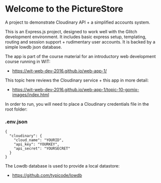 Welcome to the PictureStore
===========================

A project to demonstrate Cloudinary API + a simplified accounts system.

This is an Express.js project, designed to work well with the Glitch development environment. It includes basic express setup, templating, routing and session support + rudimentary user accounts. It is backed by a simple lowdb json database.

The app is part of the course material for an introductory web development course running in WIT:

- <https://wit-web-dev-2016.github.io/web-app-1/>

This topic here reviews the Cloudinary service + this app in more detail:

- <https://wit-web-dev-2016.github.io/web-app-1/topic-10-gomix-images/index.html>

In order to run, you will need to place a Cloudinary credentials file in the root folder:

### .env.json

~~~
{
  "cloudinary": {
    "cloud_name": "YOURID",
    "api_key": "YOURKEY",
    "api_secret": "YOURSECRET"
  }
}
~~~

The Lowdb database is used to provide a local datastore:

- <https://github.com/typicode/lowdb>

